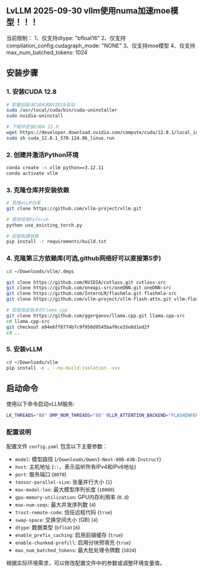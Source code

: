 ## LvLLM 2025-09-30 vllm使用numa加速moe模型！！！ 

当前限制：
1、仅支持dtype: "bfloat16"
2、仅支持compilation_config.cudagraph_mode: "NONE"
3、仅支持moe模型
4、仅支持max_num_batched_tokens: 1024

## 安装步骤

### 1. 安装CUDA 12.8

```bash
# 卸载旧版本CUDA和NVIDIA驱动
sudo /usr/local/cuda/bin/cuda-uninstaller
sudo nvidia-uninstall

# 下载并安装CUDA 12.8
wget https://developer.download.nvidia.com/compute/cuda/12.8.1/local_installers/cuda_12.8.1_570.124.06_linux.run
sudo sh cuda_12.8.1_570.124.06_linux.run
```

### 2. 创建并激活Python环境

```bash
conda create -n vllm python==3.12.11
conda activate vllm
```

### 3. 克隆仓库并安装依赖

```bash
# 克隆vLLM仓库
git clone https://github.com/vllm-project/vllm.git

# 使用现有PyTorch
python use_existing_torch.py

# 安装构建依赖
pip install -r requirements/build.txt
```

### 4. 克隆第三方依赖库(可选,github网络好可以直接第5步)

```bash
cd ~/Downloads/vllm/.deps

git clone https://github.com/NVIDIA/cutlass.git cutlass-src
git clone https://github.com/oneapi-src/oneDNN.git oneDNN-src
git clone https://github.com/InternLM/flashmla.git flashmla-src
git clone https://github.com/vllm-project/vllm-flash-attn.git vllm-flash-attn-src

# 安装指定版本的llama.cpp
git clone https://github.com/ggerganov/llama.cpp.git llama.cpp-src
cd llama.cpp-src
git checkout a94e6ff8774b7c9f950d9545baf0ce35e8d1ed2f
cd ..
```

### 5. 安装vLLM

```bash
cd ~/Downloads/vllm
pip install -e . --no-build-isolation -vvv
```

## 启动命令

使用以下命令启动vLLM服务:

```bash
LK_THREADS="88" OMP_NUM_THREADS="88" VLLM_ATTENTION_BACKEND="FLASHINFER" TORCH_COMPILE_DISABLE="1" vllm serve --config ~/Downloads/vllm/config.yaml
```

### 配置说明

配置文件 `config.yaml` 包含以下主要参数：

- `model`: 模型路径 (`/Downloads/Qwen3-Next-80B-A3B-Instruct`)
- `host`: 主机地址 (`::`，表示监听所有IPv4和IPv6地址)
- `port`: 服务端口 (`8070`)
- `tensor-parallel-size`: 张量并行大小 (`1`)
- `max-model-len`: 最大模型序列长度 (`10000`)
- `gpu-memory-utilization`: GPU内存利用率 (`0.8`)
- `max-num-seqs`: 最大并发序列数 (`4`)
- `trust-remote-code`: 信任远程代码 (`true`)
- `swap-space`: 交换空间大小 (GB) (`4`)
- `dtype`: 数据类型 (`bfloat16`)
- `enable_prefix_caching`: 启用前缀缓存 (`true`)
- `enable-chunked-prefill`: 启用分块预填充 (`true`)
- `max_num_batched_tokens`: 最大批处理令牌数 (`1024`)

根据实际环境需求，可以修改配置文件中的参数或调整环境变量值。